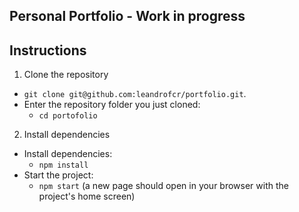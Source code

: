 ## Personal Portfolio  - Work in progress


##  Instructions

1. Clone the repository

- `git clone git@github.com:leandrofcr/portfolio.git`.
- Enter the repository folder you just cloned:
  - `cd portofolio`

2. Install dependencies
  * Install dependencies:
    * `npm install`
  * Start the project:
    * `npm start` (a new page should open in your browser with the project's home screen)
